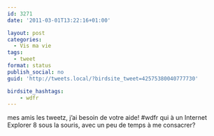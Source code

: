 ```yaml
---
id: 3271
date: '2011-03-01T13:22:16+01:00'

layout: post
categories:
  - Vis ma vie
tags:
  - tweet
format: status
publish_social: no
guid: 'http://tweets.local/?birdsite_tweet=42575380040777730'

birdsite_hashtags:
    - wdfr
---
```


mes amis les tweetz, j’ai besoin de votre aide! #wdfr qui à un Internet Explorer 8 sous la souris, avec un peu de temps à me consacrer?